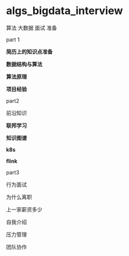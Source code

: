 # algs_bigdata_interview
算法 大数据 面试 准备

part 1

**简历上的知识点准备**

**数据结构与算法**

**算法原理**

**项目经验**


part2

前沿知识

**联邦学习**

**知识图谱**

**k8s**

**flink**



part3

行为面试

为什么离职

上一家薪资多少

自我介绍

压力管理

团队协作


